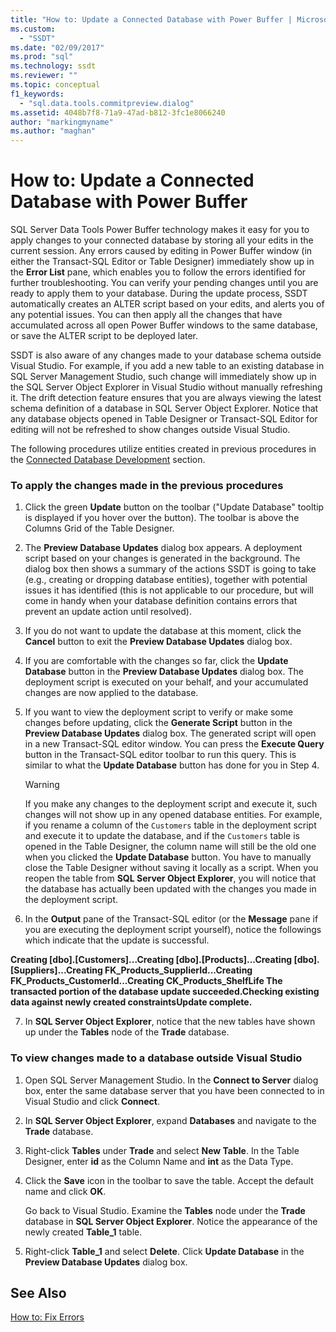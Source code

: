 ```yaml
---
title: "How to: Update a Connected Database with Power Buffer | Microsoft Docs"
ms.custom: 
  - "SSDT"
ms.date: "02/09/2017"
ms.prod: "sql"
ms.technology: ssdt
ms.reviewer: ""
ms.topic: conceptual
f1_keywords: 
  - "sql.data.tools.commitpreview.dialog"
ms.assetid: 4048b7f8-71a9-47ad-b812-3fc1e8066240
author: "markingmyname"
ms.author: "maghan"
---
```

# How to: Update a Connected Database with Power Buffer
SQL Server Data Tools Power Buffer technology makes it easy for you to apply changes to your connected database by storing all your edits in the current session. Any errors caused by editing in Power Buffer window (in either the Transact\-SQL Editor or Table Designer) immediately show up in the **Error List** pane, which enables you to follow the errors identified for further troubleshooting. You can verify your pending changes until you are ready to apply them to your database. During the update process, SSDT automatically creates an ALTER script based on your edits, and alerts you of any potential issues. You can then apply all the changes that have accumulated across all open Power Buffer windows to the same database, or save the ALTER script to be deployed later.  
  
SSDT is also aware of any changes made to your database schema outside Visual Studio. For example, if you add a new table to an existing database in SQL Server Management Studio, such change will immediately show up in the SQL Server Object Explorer in Visual Studio without manually refreshing it. The drift detection feature ensures that you are always viewing the latest schema definition of a database in SQL Server Object Explorer. Notice that any database objects opened in Table Designer or Transact\-SQL Editor for editing will not be refreshed to show changes outside Visual Studio.  
  
The following procedures utilize entities created in previous procedures in the [Connected Database Development](../ssdt/connected-database-development.md) section.  
  
### To apply the changes made in the previous procedures  
  
1.  Click the green **Update** button on the toolbar ("Update Database" tooltip is displayed if you hover over the button). The toolbar is above the Columns Grid of the Table Designer.  
  
2.  The **Preview Database Updates** dialog box appears. A deployment script based on your changes is generated in the background. The dialog box then shows a summary of the actions SSDT is going to take (e.g., creating or dropping database entities), together with potential issues it has identified (this is not applicable to our procedure, but will come in handy when your database definition contains errors that prevent an update action until resolved).  
  
3.  If you do not want to update the database at this moment, click the **Cancel** button to exit the **Preview Database Updates** dialog box.  
  
4.  If you are comfortable with the changes so far, click the **Update Database** button in the **Preview Database Updates** dialog box. The deployment script is executed on your behalf, and your accumulated changes are now applied to the database.  
  
5.  If you want to view the deployment script to verify or make some changes before updating, click the **Generate Script** button in the **Preview Database Updates** dialog box. The generated script will open in a new Transact\-SQL editor window. You can press the **Execute Query** button in the Transact\-SQL editor toolbar to run this query. This is similar to what the **Update Database** button has done for you in Step 4.  
  
    > [!WARNING]  
    > If you make any changes to the deployment script and execute it, such changes will not show up in any opened database entities. For example, if you rename a column of the `Customers` table in the deployment script and execute it to update the database, and if the `Customers` table is opened in the Table Designer, the column name will still be the old one when you clicked the **Update Database** button. You have to manually close the Table Designer without saving it locally as a script. When you reopen the table from **SQL Server Object Explorer**, you will notice that the database has actually been updated with the changes you made in the deployment script.  
  
6.  In the **Output** pane of the Transact\-SQL editor (or the **Message** pane if you are executing the deployment script yourself), notice the followings which indicate that the update is successful.  
  
**Creating [dbo].[Customers]...Creating [dbo].[Products]...Creating [dbo].[Suppliers]...Creating FK_Products_SupplierId...Creating FK_Products_CustomerId...Creating CK_Products_ShelfLife The transacted portion of the database update succeeded.Checking existing data against newly created constraintsUpdate complete.**  
  
7.  In **SQL Server Object Explorer**, notice that the new tables have shown up under the **Tables** node of the **Trade** database.  
  
### To view changes made to a database outside Visual Studio  
  
1.  Open SQL Server Management Studio. In the **Connect to Server** dialog box, enter the same database server that you have been connected to in Visual Studio and click **Connect**.  
  
2.  In **SQL Server Object Explorer**, expand **Databases** and navigate to the **Trade** database.  
  
3.  Right-click **Tables** under **Trade** and select **New Table**. In the Table Designer, enter **id** as the Column Name and **int** as the Data Type.  
  
4.  Click the **Save** icon in the toolbar to save the table. Accept the default name and click **OK**.  
  
    Go back to Visual Studio. Examine the **Tables** node under the **Trade** database in **SQL Server Object Explorer**. Notice the appearance of the newly created **Table_1** table.  
  
5.  Right-click **Table_1** and select **Delete**. Click **Update Database** in the **Preview Database Updates** dialog box.  
  
## See Also  
[How to: Fix Errors](../ssdt/how-to-fix-errors.md)  
  
